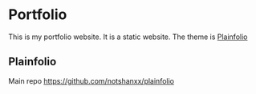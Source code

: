 # Portfolio
This is my portfolio website. It is a static website. The theme is [Plainfolio](https://github.com/notshanxx/plainfolio)






## Plainfolio
Main repo https://github.com/notshanxx/plainfolio



